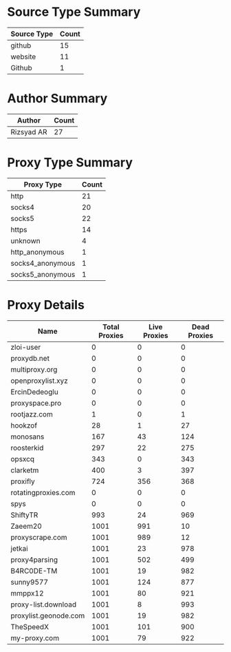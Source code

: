 # Source Type Summary

| Source Type | Count |
|-------------|-------|
| github | 15 |
| website | 11 |
| Github | 1 |


# Author Summary

| Author | Count |
|--------|-------|
| Rizsyad AR | 27 |


# Proxy Type Summary

| Proxy Type | Count |
|------------|-------|
| http | 21 |
| socks4 | 20 |
| socks5 | 22 |
| https | 14 |
| unknown | 4 |
| http_anonymous | 1 |
| socks4_anonymous | 1 |
| socks5_anonymous | 1 |


# Proxy Details

| Name | Total Proxies | Live Proxies | Dead Proxies |
|------|---------------|--------------|---------------|
| zloi-user | 0 | 0 | 0 |
| proxydb.net | 0 | 0 | 0 |
| multiproxy.org | 0 | 0 | 0 |
| openproxylist.xyz | 0 | 0 | 0 |
| ErcinDedeoglu | 0 | 0 | 0 |
| proxyspace.pro | 0 | 0 | 0 |
| rootjazz.com | 1 | 0 | 1 |
| hookzof | 28 | 1 | 27 |
| monosans | 167 | 43 | 124 |
| roosterkid | 297 | 22 | 275 |
| opsxcq | 343 | 0 | 343 |
| clarketm | 400 | 3 | 397 |
| proxifly | 724 | 356 | 368 |
| rotatingproxies.com | 0 | 0 | 0 |
| spys | 0 | 0 | 0 |
| ShiftyTR | 993 | 24 | 969 |
| Zaeem20 | 1001 | 991 | 10 |
| proxyscrape.com | 1001 | 989 | 12 |
| jetkai | 1001 | 23 | 978 |
| proxy4parsing | 1001 | 502 | 499 |
| B4RC0DE-TM | 1001 | 19 | 982 |
| sunny9577 | 1001 | 124 | 877 |
| mmppx12 | 1001 | 80 | 921 |
| proxy-list.download | 1001 | 8 | 993 |
| proxylist.geonode.com | 1001 | 19 | 982 |
| TheSpeedX | 1001 | 101 | 900 |
| my-proxy.com | 1001 | 79 | 922 |
